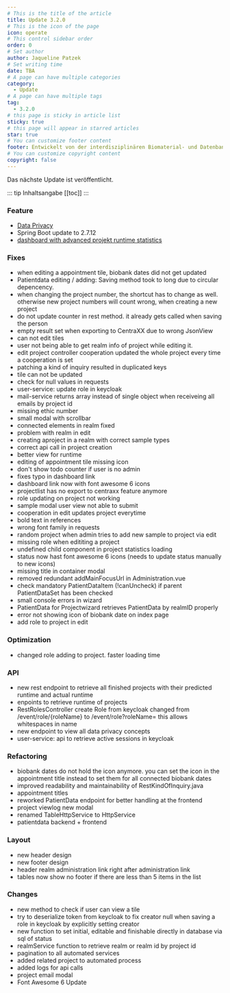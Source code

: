 ```yaml
---
# This is the title of the article
title: Update 3.2.0
# This is the icon of the page
icon: operate
# This control sidebar order
order: 0
# Set author
author: Jaqueline Patzek
# Set writing time
date: TBA
# A page can have multiple categories
category:
  - Update
# A page can have multiple tags
tag:
  - 3.2.0
# this page is sticky in article list
sticky: true
# this page will appear in starred articles
star: true
# You can customize footer content
footer: Entwickelt von der interdisziplinären Biomaterial- und Datenbank Frankfurt (iBDF)
# You can customize copyright content
copyright: false
---
```


Das nächste Update ist veröffentlicht.

<!-- more -->
::: tip Inhaltsangabe
[[toc]]
:::

### Feature
- [Data Privacy](../features/dataPrivacy.md)
- Spring Boot update to 2.7.12
- [dashboard with advanced projekt runtime statistics](../navigation/dashboard.md)


### Fixes

- when editing a appointment tile, biobank dates did not get updated
- Patientdata editing / adding: Saving method took to long due to circular depencency.
- when changing the project number, the shortcut has to change as well. otherwise new project numbers will count wrong, when creating a new project
- do not update counter in rest method. it already gets called when saving the person
- empty result set when exporting to CentraXX due to wrong JsonView
- can not edit tiles
- user not being able to get realm info of project while editing it.
- edit project controller cooperation updated the whole project every time a cooperation is set
- patching a kind of inquiry resulted in duplicated keys
- tile can not be updated
- check for null values in requests
- user-service: update role in keycloak
- mail-service returns array instead of single object when receiveing all emails by project id
- missing ethic number
- small modal with scrollbar
- connected elements in realm fixed
- problem with realm in edit
- creating aproject in a realm with correct sample types
- correct api call in project creation
- better view for runtime
- editing of appointment tile missing icon
- don't show todo counter if user is no admin
- fixes typo in dashboard link
- dashboard link now with font awesome 6 icons
- projectlist has no export to centraxx feature anymore
- role updating on project not working
- sample modal user view not able to submit
- cooperation in edit updates project everytime
- bold text in references
- wrong font family in requests
- random project when admin tries to add new sample to project via edit
- missing role when edititing a project
- undefined child component in project statistics loading
- status now hast font awesome 6 icons (needs to update status manually to new icons)
- missing title in container modal
- removed redundant addMainFocusUrl in Administration.vue
- check mandatory PatientDataItem (!canUncheck) if parent PatientDataSet has been checked
- small console errors in wizard
- PatientData for Projectwizard retrieves PatientData by realmID properly
- error not showing icon of biobank date on index page
- add role to project in edit


### Optimization
- changed role adding to project. faster loading time



### API
- new rest endpoint to retrieve all finished projects with their predicted runtime and actual runtime
- enpoints to retrieve runtime of projects
- RestRolesController create Role from keycloak changed from /event/role/{roleName} to /event/role?roleName= this allows whitespaces in name
- new endpoint to view all data privacy concepts
- user-service: api to retrieve active sessions in keycloak

### Refactoring
- biobank dates do not hold the icon anymore. you can set the icon in the appointment title instead to set them for all connected biobank dates
- improved readability and maintainability of RestKindOfInquiry.java
- appointment titles
- reworked PatientData endpoint for better handling at the frontend 
- project viewlog new modal
- renamed TableHttpService to HttpService
- patientdata backend + frontend

### Layout
- new header design
- new footer design
- header realm administration link right after administration link
- tables now show no footer if there are less than 5 items in the list

### Changes
- new method to check if user can view a tile
- try to deserialize token from keycloak to fix creator null when saving a role in keycloak by explicitly setting creator
- new function to set initial, editable and finishable directly in database via sql of status
- realmService function to retrieve realm or realm id by project id
- pagination to all automated services
- added related project to automated process
- added logs for api calls
- project email modal
- Font Awesome 6 Update